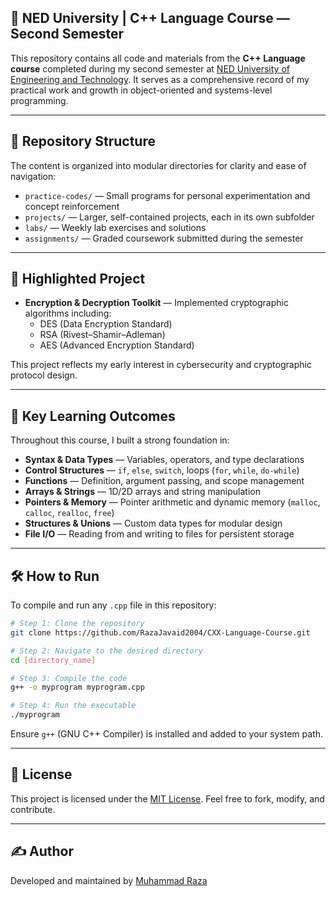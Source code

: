 ## 📘 NED University | C++ Language Course — Second Semester

This repository contains all code and materials from the **C++ Language course** completed during my second semester at [NED University of Engineering and Technology](https://www.neduet.edu.pk/). It serves as a comprehensive record of my practical work and growth in object-oriented and systems-level programming.

---

## 📂 Repository Structure

The content is organized into modular directories for clarity and ease of navigation:

- `practice-codes/` — Small programs for personal experimentation and concept reinforcement  
- `projects/` — Larger, self-contained projects, each in its own subfolder  
- `labs/` — Weekly lab exercises and solutions  
- `assignments/` — Graded coursework submitted during the semester  

---

## 🔐 Highlighted Project

- **Encryption & Decryption Toolkit** — Implemented cryptographic algorithms including:
  - DES (Data Encryption Standard)  
  - RSA (Rivest–Shamir–Adleman)  
  - AES (Advanced Encryption Standard)  

This project reflects my early interest in cybersecurity and cryptographic protocol design.

---

## 🎯 Key Learning Outcomes

Throughout this course, I built a strong foundation in:

- **Syntax & Data Types** — Variables, operators, and type declarations  
- **Control Structures** — `if`, `else`, `switch`, loops (`for`, `while`, `do-while`)  
- **Functions** — Definition, argument passing, and scope management  
- **Arrays & Strings** — 1D/2D arrays and string manipulation  
- **Pointers & Memory** — Pointer arithmetic and dynamic memory (`malloc`, `calloc`, `realloc`, `free`)  
- **Structures & Unions** — Custom data types for modular design  
- **File I/O** — Reading from and writing to files for persistent storage  

---

## 🛠️ How to Run

To compile and run any `.cpp` file in this repository:

```bash
# Step 1: Clone the repository
git clone https://github.com/RazaJavaid2004/CXX-Language-Course.git

# Step 2: Navigate to the desired directory
cd [directory_name]

# Step 3: Compile the code
g++ -o myprogram myprogram.cpp

# Step 4: Run the executable
./myprogram
```

Ensure `g++` (GNU C++ Compiler) is installed and added to your system path.

---

## 🔐 License

This project is licensed under the [MIT License](LICENSE). Feel free to fork, modify, and contribute.

---

## ✍️ Author

Developed and maintained by [Muhammad Raza](https://github.com/RazaJavaid2004)

